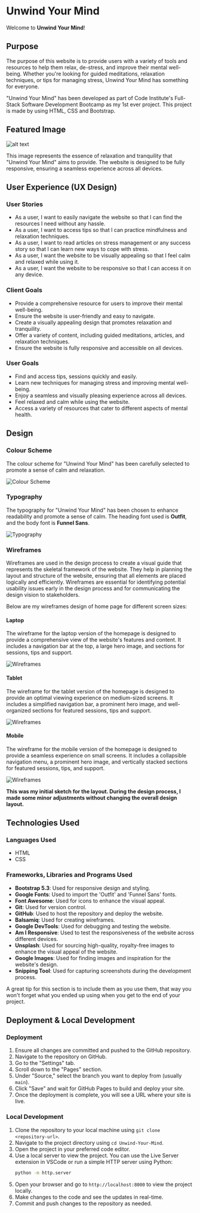 # Unwind Your Mind

Welcome to **Unwind Your Mind**!

## Purpose

The purpose of this website is to provide users with a variety of tools and resources to help them relax, de-stress, and improve their mental well-being. Whether you're looking for guided meditations, relaxation techniques, or tips for managing stress, Unwind Your Mind has something for everyone.

"Unwind Your Mind" has been developed as part of Code Institute's Full-Stack Software Development Bootcamp as my 1st ever project. This project is made by using HTML, CSS and Bootstrap.

## Featured Image

![alt text](assets/images/responsive.png)

This image represents the essence of relaxation and tranquility that "Unwind Your Mind" aims to provide. The website is designed to be fully responsive, ensuring a seamless experience across all devices.

## User Experience (UX Design)

### User Stories

- As a user, I want to easily navigate the website so that I can find the resources I need without any hassle.
- As a user, I want to access tips so that I can practice mindfulness and relaxation techniques.
- As a user, I want to read articles on stress management or any success story so that I can learn new ways to cope with stress.
- As a user, I want the website to be visually appealing so that I feel calm and relaxed while using it.
- As a user, I want the website to be responsive so that I can access it on any device.

### Client Goals

- Provide a comprehensive resource for users to improve their mental well-being.
- Ensure the website is user-friendly and easy to navigate.
- Create a visually appealing design that promotes relaxation and tranquility.
- Offer a variety of content, including guided meditations, articles, and relaxation techniques.
- Ensure the website is fully responsive and accessible on all devices.

### User Goals

- Find and access tips, sessions quickly and easily.
- Learn new techniques for managing stress and improving mental well-being.
- Enjoy a seamless and visually pleasing experience across all devices.
- Feel relaxed and calm while using the website.
- Access a variety of resources that cater to different aspects of mental health.

## Design

### Colour Scheme

The colour scheme for "Unwind Your Mind" has been carefully selected to promote a sense of calm and relaxation. 

![Colour Scheme](assets/images/Color.png)

### Typography

The typography for "Unwind Your Mind" has been chosen to enhance readability and promote a sense of calm. The heading font used is **Outfit**, and the body font is **Funnel Sans**.

![Typography](assets/images/fonts.png)

### Wireframes

Wireframes are used in the design process to create a visual guide that represents the skeletal framework of the website. They help in planning the layout and structure of the website, ensuring that all elements are placed logically and efficiently. Wireframes are essential for identifying potential usability issues early in the design process and for communicating the design vision to stakeholders.

Below are my wireframes design of home page for different screen sizes:


#### Laptop

The wireframe for the laptop version of the homepage is designed to provide a comprehensive view of the website's features and content. It includes a navigation bar at the top, a large hero image, and sections for sessions, tips and support. 

![Wireframes](assets/images/Laptop-home.png)


#### Tablet

The wireframe for the tablet version of the homepage is designed to provide an optimal viewing experience on medium-sized screens. It includes a simplified navigation bar, a prominent hero image, and well-organized sections for featured sessions, tips and support. 

![Wireframes](assets/images/Tablet-home.png)

#### Mobile

The wireframe for the mobile version of the homepage is designed to provide a seamless experience on small screens. It includes a collapsible navigation menu, a prominent hero image, and vertically stacked sections for featured sessions, tips, and support.

![Wireframes](assets/images/Mobile-home.png)


**This was my initial sketch for the layout. During the design process, I made some minor adjustments without changing the overall design layout.**

## Technologies Used

### Languages Used

- HTML
- CSS

### Frameworks, Libraries and Programs Used

- **Bootstrap 5.3**: Used for responsive design and styling.
- **Google Fonts**: Used to import the 'Outfit' and 'Funnel Sans' fonts.
- **Font Awesome**: Used for icons to enhance the visual appeal.
- **Git**: Used for version control.
- **GitHub**: Used to host the repository and deploy the website.
- **Balsamiq**: Used for creating wireframes.
- **Google DevTools**: Used for debugging and testing the website.
- **Am I Responsive**: Used to test the responsiveness of the website across different devices.
- **Unsplash**: Used for sourcing high-quality, royalty-free images to enhance the visual appeal of the website.
- **Google Images**: Used for finding images and inspiration for the website's design.
- **Snipping Tool**: Used for capturing screenshots during the development process.

A great tip for this section is to include them as you use them, that way you won't forget what you ended up using when you get to the end of your project.

## Deployment & Local Development

### Deployment

1. Ensure all changes are committed and pushed to the GitHub repository.
2. Navigate to the repository on GitHub.
3. Go to the "Settings" tab.
4. Scroll down to the "Pages" section.
5. Under "Source," select the branch you want to deploy from (usually `main`).
6. Click "Save" and wait for GitHub Pages to build and deploy your site.
7. Once the deployment is complete, you will see a URL where your site is live.

### Local Development

1. Clone the repository to your local machine using `git clone <repository-url>`.
2. Navigate to the project directory using `cd Unwind-Your-Mind`.
3. Open the project in your preferred code editor.
4. Use a local server to view the project. You can use the Live Server extension in VSCode or run a simple HTTP server using Python:
    ```bash
    python -m http.server
    ```
5. Open your browser and go to `http://localhost:8000` to view the project locally.
6. Make changes to the code and see the updates in real-time.
7. Commit and push changes to the repository as needed.



